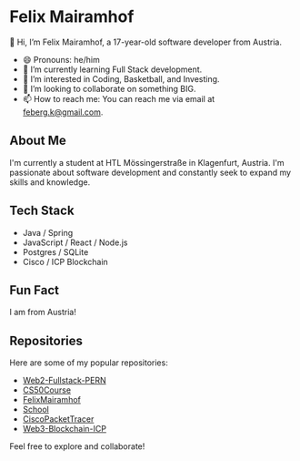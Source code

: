 # Felix Mairamhof

👋 Hi, I’m Felix Mairamhof, a 17-year-old software developer from Austria.

- 😄 Pronouns: he/him
- 🌱 I’m currently learning Full Stack development.
- 👀 I’m interested in Coding, Basketball, and Investing.
- 💞️ I’m looking to collaborate on something BIG.
- 📫 How to reach me: You can reach me via email at feberg.k@gmail.com.

## About Me

I'm currently a student at HTL Mössingerstraße in Klagenfurt, Austria. I'm passionate about software development and constantly seek to expand my skills and knowledge.

## Tech Stack

- Java / Spring
- JavaScript / React / Node.js
- Postgres / SQLite
- Cisco / ICP Blockchain

## Fun Fact

I am from Austria!

## Repositories

Here are some of my popular repositories:

- [Web2-Fullstack-PERN](https://github.com/FelixMairamhof/Web2-Fullstack-PERN)
- [CS50Course](https://github.com/FelixMairamhof/CS50Course)
- [FelixMairamhof](https://github.com/FelixMairamhof/FelixMairamhof)
- [School](https://github.com/FelixMairamhof/School)
- [CiscoPacketTracer](https://github.com/FelixMairamhof/CiscoPacketTracer)
- [Web3-Blockchain-ICP](https://github.com/FelixMairamhof/Web3-Blockchain-ICP)

Feel free to explore and collaborate!
